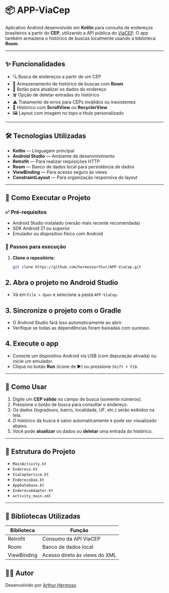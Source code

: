# 📦 APP-ViaCep

Aplicativo Android desenvolvido em **Kotlin** para consulta de endereços brasileiros a partir do **CEP**, utilizando a API pública do [ViaCEP](https://viacep.com.br/). O app também armazena o histórico de buscas localmente usando a biblioteca **Room**.

---

## ✨ Funcionalidades

- 🔍 Busca de endereços a partir de um CEP
- 💾 Armazenamento de histórico de buscas com **Room**
- 🔄 Botão para atualizar os dados do endereço
- 🗑️ Opção de deletar entradas do histórico
- ⚠️ Tratamento de erros para CEPs inválidos ou inexistentes
- 📜 Histórico com **ScrollView** ou **RecyclerView**
- 🖼️ Layout com imagem no topo e título personalizado

---

## 🛠️ Tecnologias Utilizadas

- **Kotlin** — Linguagem principal
- **Android Studio** — Ambiente de desenvolvimento
- **Retrofit** — Para realizar requisições HTTP
- **Room** — Banco de dados local para persistência de dados
- **ViewBinding** — Para acesso seguro às views
- **ConstraintLayout** — Para organização responsiva do layout

---

## 📲 Como Executar o Projeto

### ✅ Pré-requisitos

- Android Studio instalado (versão mais recente recomendada)
- SDK Android 21 ou superior
- Emulador ou dispositivo físico com Android

### 🚀 Passos para execução

1. **Clone o repositório:**

   ```bash
   git clone https://github.com/hermosoarthur/APP-ViaCep.git
## 2. Abra o projeto no Android Studio

- Vá em `File > Open` e selecione a pasta `APP-ViaCep`.

## 3. Sincronize o projeto com o Gradle

- O Android Studio fará isso automaticamente ao abrir.
- Verifique se todas as dependências foram baixadas com sucesso.

## 4. Execute o app

- Conecte um dispositivo Android via USB (com depuração ativada) ou inicie um emulador.
- Clique no botão **Run** (ícone de ▶️) ou pressione `Shift + F10`.

---

## 🧪 Como Usar

1. Digite um **CEP válido** no campo de busca (somente números).
2. Pressione o botão de busca para consultar o endereço.
3. Os dados (logradouro, bairro, localidade, UF, etc.) serão exibidos na tela.
4. O histórico da busca é salvo automaticamente e pode ser visualizado abaixo.
5. Você pode **atualizar** os dados ou **deletar** uma entrada do histórico.

---

## 🧱 Estrutura do Projeto

- `MainActivity.kt` 
- `Endereco.kt` 
- `ViaCepService.kt` 
- `EnderecoDao.kt` 
- `AppDatabase.kt` 
- `EnderecoAdapter.kt` 
- `activity_main.xml` 

---

## 🧰 Bibliotecas Utilizadas

| Biblioteca | Função |
|------------|--------|
| Retrofit | Consumo da API ViaCEP |
| Room | Banco de dados local |
| ViewBinding | Acesso direto às views do XML |



## 👨‍💻 Autor

Desenvolvido por [Arthur Hermoso](https://github.com/hermosoarthur)

